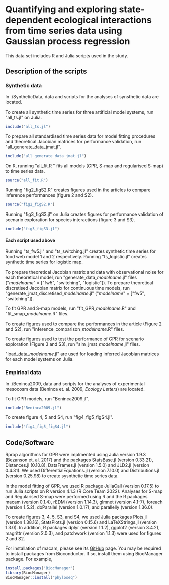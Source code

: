 # Quantifying and exploring state-dependent ecological interactions from time series data using Gaussian process regression

This data set includes R and Julia scripts used in the study.

## Description of the scripts
### Synthetic data
In ./SyntheticData, data and scripts for the analyses of synsthetic data are located.

To create all synthetic time series for three artificial model systems, run "all_ts.jl" on Julia.
```julia
include("all_ts.jl")
```

To prepare all standardised time series data for model fitting procedures and theoretical Jacobian matrices for performance validation, run "all_generate_data_jmat.jl".
```julia
include("all_generate_data_jmat.jl")
```

On R, running "all_fit.R " fits all models (GPR, S-map and regularised S-map) to time series data.
```R
source("all_fit.R")
```

Running "fig2_figS2.R" creates figures used in the articles to compare inference performances (figure 2 and S2).
```R
source("fig2_figS2.R")
```

Running "fig3_figS3.jl" on Julia creates figures for performance validation of scenario exploration for species interactions (figure 3 and S3).
```julia
include("fig3_figS3.jl")
```

#### Each script used above
Running "ts_fw5.jl" and "ts_switching.jl" creates synthetic time series for food web model 1 and 2 respectively.
Running "ts_logistic.jl" creates synthetic time series for logistic map.

To prepare theoretical Jacobian matrix and data with observational noise for each theoretical model, run "generate_data_*modelname*.jl" files  ("*modelname*" = ["fw5", "switching", "logistic"]).
To prepare theoretical discretised Jacobian matrix for continuous time models, run "generate_jmat_discretised_*modelname*.jl"  ("*modelname*" = ["fw5", "switching"]).

To fit GPR and S-map models, run "fit_GPR_*modelname*.R" and "fit_smap_*modelname*.R" files.

To create figures used to compare the performances in the article (Figure 2 and S2), run "inference_comparison_*modelname*.R" files.

To create figures used to test the performance of GPR for scenario exploration (Figure 3 and S3), run "sim_jmat_*modelname*.jl" files.

"load_data_*modelname*.jl" are used for loading inferred Jacobian matrices for each model systems on Julia.

### Empirical data
In ./Beninca2009, data and scripts for the analyses of experimental mesocosm data (Beninca et. al. 2009, *Ecology Letters*) are located.

To fit GPR models, run "Beninca2009.jl".
```julia
include("Beninca2009.jl")
```

To create figure 4, 5 and S4, run "fig4_fig5_figS4.jl".
```julia
include("fig4_fig5_figS4.jl")
```

## Code/Software
Rprop algorithms for GPR were implmented using Julia version 1.9.3 (Bezanson et. al. 2017) and the packages StatsBase.jl (version 0.33.21), Distances.jl (0.10.8), DataFrames.jl (version 1.5.0) and JLD2.jl (version 0.4.31). We used DifferentialEquations.jl (version 7.10.0) and Distributions.jl (version 0.25.98) to create sysnthetic time series data. 

In the model fitting of GPR, we used R package JuliaCall (version 0.17.5) to run Julia scripts on R version 4.1.3 (R Core Team 2022). Analyses for S-map and Regularised S-map were performed using R and the R packages macam (version 0.1.4), rEDM (version 1.14.3), glmnet (version 4.1-7), foreach (version 1.5.2), doParallel (version 1.0.17), and parallelly (version 1.36.0). 

To create figures 3, 4, 5, S3, and S4, we used Julia packages Plots.jl (version 1.38.16), StatsPlots.jl (version 0.15.6) and LaTeXStrings.jl (version 1.3.0). In addition, R packages dplyr (version 1.1.2), ggplot2 (version 3.4.2), magrittr (version 2.0.3), and patchwork (version 1.1.3) were used for figures 2 and S2. 

For installation of macam, please see its [GitHub](https://github.com/ong8181/macam) page. You may be required to install packages from Bioconductor. If so, install them  using BiocManager package. For example,
```R
install.packages("BiocManager")
library(BiocManager)
BiocManager::install("phyloseq")
```
